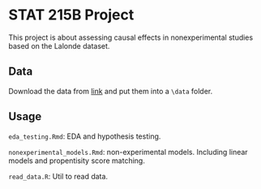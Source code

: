 
# STAT 215B Project

This project is about assessing causal effects in nonexperimental studies based on the Lalonde dataset.
## Data
Download the data from [link](http://users.nber.org/~rdehejia/nswdata2.html) and put them into a ``\data`` folder.
## Usage
``eda_testing.Rmd``: EDA and hypothesis testing.

``nonexperimental_models.Rmd``: non-experimental models. Including linear models and propentisity score matching.

``read_data.R``: Util to read data.


